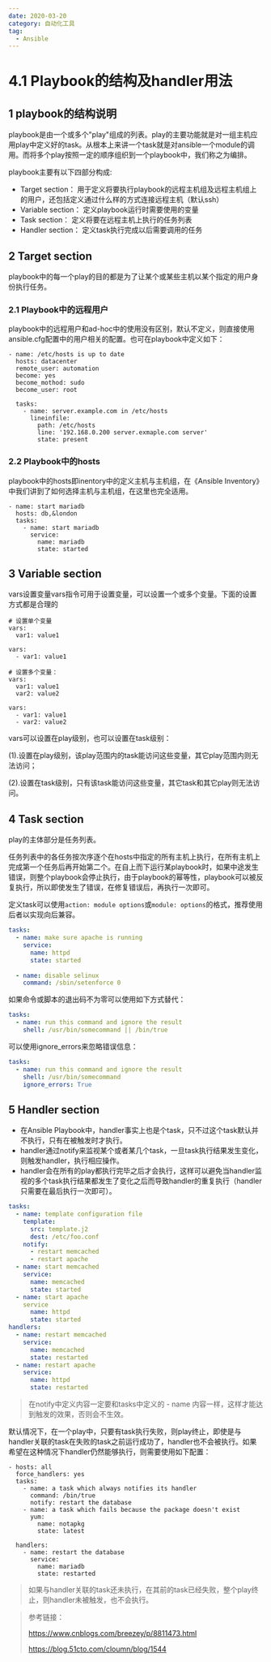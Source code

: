 ```yaml
---
date: 2020-03-20
category: 自动化工具
tag:
  - Ansible
---
```


# 4.1 Playbook的结构及handler用法

## 1 playbook的结构说明

playbook是由一个或多个"play"组成的列表。play的主要功能就是对一组主机应用play中定义好的task。从根本上来讲一个task就是对ansible一个module的调用。而将多个play按照一定的顺序组织到一个playbook中，我们称之为编排。

playbook主要有以下四部分构成:

- Target section： 用于定义将要执行playbook的远程主机组及远程主机组上的用户，还包括定义通过什么样的方式连接远程主机（默认ssh）
- Variable section： 定义playbook运行时需要使用的变量
- Task section： 定义将要在远程主机上执行的任务列表
- Handler section： 定义task执行完成以后需要调用的任务

## 2 Target section

playbook中的每一个play的目的都是为了让某个或某些主机以某个指定的用户身份执行任务。

### 2.1 Playbook中的远程用户

playbook中的远程用户和ad-hoc中的使用没有区别，默认不定义，则直接使用ansible.cfg配置中的用户相关的配置。也可在playbook中定义如下：

```
- name: /etc/hosts is up to date
  hosts: datacenter
  remote_user: automation
  become: yes
  become_mothod: sudo
  become_user: root
  
  tasks:
    - name: server.example.com in /etc/hosts
      lineinfile:
        path: /etc/hosts
        line: '192.168.0.200 server.exmaple.com server'
        state: present
```

### 2.2 Playbook中的hosts

playbook中的hosts即inentory中的定义主机与主机组，在《Ansible Inventory》中我们讲到了如何选择主机与主机组，在这里也完全适用。

```
- name: start mariadb
  hosts: db,&london
  tasks:
    - name: start mariadb
      service:
        name: mariadb
        state: started
```

## 3 Variable section

vars设置变量vars指令可用于设置变量，可以设置一个或多个变量。下面的设置方式都是合理的

```
# 设置单个变量
vars:
  var1: value1

vars:
  - var1: value1

# 设置多个变量：
vars:
  var1: value1
  var2: value2

vars:
  - var1: value1
  - var2: value2
```

vars可以设置在play级别，也可以设置在task级别：

(1).设置在play级别，该play范围内的task能访问这些变量，其它play范围内则无法访问；

(2).设置在task级别，只有该task能访问这些变量，其它task和其它play则无法访问。

## 4 Task section

play的主体部分是任务列表。

任务列表中的各任务按次序逐个在hosts中指定的所有主机上执行，在所有主机上完成第一个任务后再开始第二个。在自上而下运行某playbook时，如果中途发生错误，则整个playbook会停止执行，由于playbook的幂等性，playbook可以被反复执行，所以即使发生了错误，在修复错误后，再执行一次即可。

定义task可以使用`action: module options`或`module: options`的格式，推荐使用后者以实现向后兼容。

```yaml
tasks:
  - name: make sure apache is running
    service: 
      name: httpd
      state: started
      
  - name: disable selinux
    command: /sbin/setenforce 0  
```

如果命令或脚本的退出码不为零可以使用如下方式替代：

```yaml
tasks:
  - name: run this command and ignore the result
    shell: /usr/bin/somecommand || /bin/true
```

可以使用ignore_errors来忽略错误信息：

```yaml
tasks:
  - name: run this command and ignore the result
    shell: /usr/bin/somecommand
    ignore_errors: True
```

## 5 Handler section

- 在Ansible Playbook中，handler事实上也是个task，只不过这个task默认并不执行，只有在被触发时才执行。
- handler通过notify来监视某个或者某几个task，一旦task执行结果发生变化，则触发handler，执行相应操作。
- handler会在所有的play都执行完毕之后才会执行，这样可以避免当handler监视的多个task执行结果都发生了变化之后而导致handler的重复执行（handler只需要在最后执行一次即可）。

```yaml
tasks:
  - name: template configuration file
    template: 
      src: template.j2 
      dest: /etc/foo.conf
    notify:
      - restart memcached
      - restart apache
  - name: start memcached
    service:
      name: memcached
      state: started
  - name: start apache
    service
      name: httpd
      state: started
handlers:
  - name: restart memcached
    service:
      name: memcached
      state: restarted
  - name: restart apache
    service:
      name: httpd
      state: restarted
```

> 在notify中定义内容一定要和tasks中定义的 - name 内容一样，这样才能达到触发的效果，否则会不生效。

默认情况下，在一个play中，只要有task执行失败，则play终止，即使是与handler关联的task在失败的task之前运行成功了，handler也不会被执行。如果希望在这种情况下handler仍然能够执行，则需要使用如下配置：

```
- hosts: all
  force_handlers: yes
  tasks:
    - name: a task which always notifies its handler
      command: /bin/true
      notify: restart the database
    - name: a task which fails because the package doesn't exist
      yum:
        name: notapkg
        state: latest
      
  handlers:
    - name: restart the database
      service:
        name: mariadb
        state: restarted
```

> 如果与handler关联的task还未执行，在其前的task已经失败，整个play终止，则handler未被触发，也不会执行。

>参考链接：
>
>https://www.cnblogs.com/breezey/p/8811473.html
>
>https://blog.51cto.com/cloumn/blog/1544
